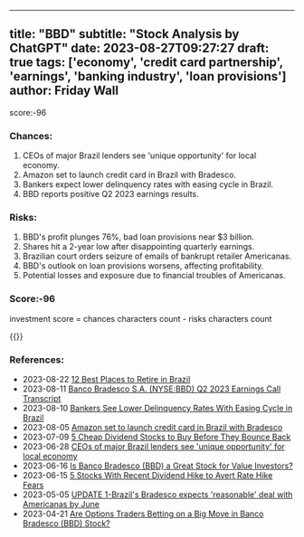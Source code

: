 
---
title: "BBD"
subtitle: "Stock Analysis by ChatGPT"
date: 2023-08-27T09:27:27
draft: true
tags: ['economy', 'credit card partnership', 'earnings', 'banking industry', 'loan provisions']
author: Friday Wall
---

score:-96
### Chances:
1. CEOs of major Brazil lenders see 'unique opportunity' for local economy.
2. Amazon set to launch credit card in Brazil with Bradesco.
3. Bankers expect lower delinquency rates with easing cycle in Brazil.
4. BBD reports positive Q2 2023 earnings results.
### Risks:
1. BBD's profit plunges 76%, bad loan provisions near $3 billion.
2. Shares hit a 2-year low after disappointing quarterly earnings.
3. Brazilian court orders seizure of emails of bankrupt retailer Americanas.
4. BBD's outlook on loan provisions worsens, affecting profitability.
5. Potential losses and exposure due to financial troubles of Americanas.
### Score:-96
investment score = chances characters count - risks characters count

{{<tradingview symbol="NYSE:BBD">}}
### References:
- 2023-08-22 [12 Best Places to Retire in Brazil](https://finance.yahoo.com/news/12-best-places-retire-brazil-151704333.html?.tsrc=rss)
- 2023-08-11 [Banco Bradesco S.A. (NYSE:BBD) Q2 2023 Earnings Call Transcript](https://finance.yahoo.com/news/banco-bradesco-nyse-bbd-q2-121850931.html?.tsrc=rss)
- 2023-08-10 [Bankers See Lower Delinquency Rates With Easing Cycle in Brazil](https://finance.yahoo.com/news/bankers-see-lower-delinquency-rates-100000578.html?.tsrc=rss)
- 2023-08-05 [Amazon set to launch credit card in Brazil with Bradesco](https://finance.yahoo.com/news/amazon-set-launch-credit-card-195940801.html?.tsrc=rss)
- 2023-07-09 [5 Cheap Dividend Stocks to Buy Before They Bounce Back](https://finance.yahoo.com/news/5-cheap-dividend-stocks-buy-205154922.html?.tsrc=rss)
- 2023-06-28 [CEOs of major Brazil lenders see 'unique opportunity' for local economy](https://finance.yahoo.com/news/ceos-major-brazil-lenders-see-175251851.html?.tsrc=rss)
- 2023-06-16 [Is Banco Bradesco (BBD) a Great Stock for Value Investors?](https://finance.yahoo.com/news/banco-bradesco-bbd-great-stock-133000583.html?.tsrc=rss)
- 2023-06-15 [5 Stocks With Recent Dividend Hike to Avert Rate Hike Fears](https://finance.yahoo.com/news/5-stocks-recent-dividend-hike-120300811.html?.tsrc=rss)
- 2023-05-05 [UPDATE 1-Brazil's Bradesco expects 'reasonable' deal with Americanas by June](https://finance.yahoo.com/news/1-brazils-bradesco-expects-reasonable-130138127.html?.tsrc=rss)
- 2023-04-21 [Are Options Traders Betting on a Big Move in Banco Bradesco (BBD) Stock?](https://finance.yahoo.com/news/options-traders-betting-big-move-115211382.html?.tsrc=rss)


                